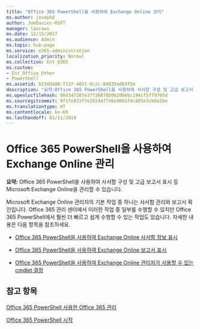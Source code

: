 ```yaml
---
title: "Office 365 PowerShell을 사용하여 Exchange Online 관리"
ms.author: josephd
author: JoeDavies-MSFT
manager: laurawi
ms.date: 12/15/2017
ms.audience: Admin
ms.topic: hub-page
ms.service: o365-administration
localization_priority: Normal
ms.collection: Ent_O365
ms.custom:
- Ent_Office_Other
- PowerShell
ms.assetid: b23dda88-f137-4051-9c2c-84035ad63f5e
description: "요약:Office 365 PowerShell을 사용하여 사서함 구성 및 고급 보고서 표시 등 Microsoft Exchange Online을 관리할 수 있습니다."
ms.openlocfilehash: 984347207e3773887850620b6bc194cf5ff9705d
ms.sourcegitcommit: 9f1fe023f7e2924477d6e9003fdc805e3cb6e2be
ms.translationtype: HT
ms.contentlocale: ko-KR
ms.lasthandoff: 01/11/2018
---
```

# <a name="manage-exchange-online-with-office-365-powershell"></a>Office 365 PowerShell을 사용하여 Exchange Online 관리

 **요약:** Office 365 PowerShell을 사용하여 사서함 구성 및 고급 보고서 표시 등 Microsoft Exchange Online을 관리할 수 있습니다.
  
Microsoft Exchange Online 관리자의 기본 작업 중 하나는 사서함 관리와 보고서 확인입니다. Office 365 관리 센터에서 이러한 작업 중 일부를 수행할 수 있지만 Office 365 PowerShell에서 훨씬 더 빠르고 쉽게 수행할 수 있는 작업도 있습니다. 자세한 내용은 다음 항목을 참조하세요.
  
- 
  [Office 365 PowerShell을 사용하여 Exchange Online 사서함 정보 표시](https://technet.microsoft.com/en-us/library/mt771881%28v=exchg.160%29.aspx)
    
- 
  [Office 365 PowerShell을 사용하여 Exchange Online 보고서 표시](https://technet.microsoft.com/en-us/library/mt771882%28v=exchg.160%29.aspx)
    
- 
  [Office 365 PowerShell을 사용하여 Exchange Online 관리자가 사용할 수 있는 cmdlet 결정](https://technet.microsoft.com/en-us/library/mt771883%28v=exchg.160%29.aspx)
    
## <a name="see-also"></a>참고 항목

#### 

[Office 365 PowerShell 사용한 Office 365 관리](manage-office-365-with-office-365-powershell.md)
  
[Office 365 PowerShell 시작](getting-started-with-office-365-powershell.md)

